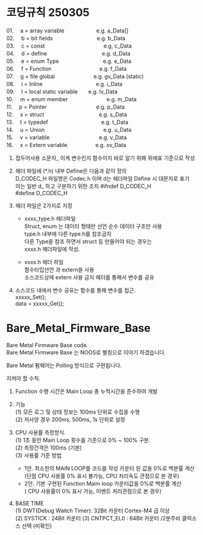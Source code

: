 # 코딩규칙 250305
01.　 a = array variable　　　　　　e.g. a_Data[]  
02.　 b = bit fields　　　　　　　　 e.g. b_Data  
03.　 c = const　　　　　　　　　　　e.g, c_Data  
04.　 d = define　　　　　　　　　　 e.g. d_Data  
05.　 e = enum Type　　　　　　　　 e.g. e_Data  
06.　 f = Function　　　　　　　　　e.g. f_Data  
07.　 g = file global　　　　　　　 e.g. gv_Data (static)   
08.　 i = Inline　　　　　　　　　　e.g. i_Data  
09.　 l = local static variable　　e.g. lv_Data  
10.　 m = enum member　　　　　　 　e.g. m_Data  
11.　 p = Pointer　　　　　　　　 　e.g. p_Data  
12.　 s = struct　　　　　　　　　　 e.g. s_Data  
13.　 t = typedef　　　　　　　　　　e.g. t_Data  
14.　 u = Union　　　　　　　　　　　e.g. u_Data  
15.　 v = variable　　　　　　　　　 e.g. v_Data  
16.　 x = Extern variable　　　　 　e.g. xv_Data  

1) 접두어사용 소문자_  이게 변수인지 함수이지 바로 알기 위해 위에표 기준으로 작성
2) 헤더 파일에 (*.h) 내부 Define은 다음과 같이 정의  
   D_CODEC_H   파일명은 Codec.h 이며 d는 헤더파일 Define 시 대문자로 표기  
   이는 일반 d_ 하고 구분하기 위한 조치
   #ifndef D_CODEC_H  
   #define D_CODEC_H  
4) 헤더 파일은 2가지로 지정  
   - xxxx_type.h 헤더파일  
   Struct, enum 는 데이터 형태만 선언 순수 데이터 구조만 사용  
   type.h 내부에 다른 type.h를 참조금지  
   다른 Type을 참조 하면서 struct 등 만들어야 되는 경우는   
   xxxx.h 헤더파일에 작성.  

   - xxxx.h 헤더 파일  
   함수타입선언 과 extern을 사용  
   소스코드상에 extern 사용 금지 헤더를 통해서 변수를 공유  

5) 소스코드 내에서 변수 공유는 함수를 통해 변수를 접근.  
   xxxxx_Set();  
   data = xxxxx_Get();   
   
# Bare_Metal_Firmware_Base  
Bare Metal Firmware Base code.  
Bare Metal Firmware Base 는 NOOS로 별칭으로 이야기 하겠습니다.  

Bare Metal 펌웨어는 Polling 방식으로 구현됩니다.  

지켜야 할 수칙.  
1. Function 수행 시간은 Main Loop 총 누적시간을 준수하여 개발  


2. 기능  
   (1) 모든 로그 및 상태 정보는 100ms 단위로 수집을 수행  
   (2) 저사양 경우 200ms, 500ms, 1s 단위로 설정  
   
3. CPU 사용률 측정방식.  
   (1) 1초 동안 Main Loop 횟수를 기준으로 0% ~ 100% 구분.  
   (2) 측정간격은 100ms (기본)  
   (3) 사용률 기준 방법  
      - 1안. 최소한의 MAIN LOOP를 코드를 작성 카운터 된 값을 0%로 백분률 계산  
             (단점 CPU 사용률 0% 표시 불가능, CPU 처리속도 관점으로 본 경우)
      - 2안. 기본 구현된 Function Maim loop 카운터값을 0%로 백분률 계산  
             ( CPU 사용률이 0% 표시 가능, 이벤트 처리관점으로 본 경우)
4. BASE TIME  
   (1) DWT(Debug Waitch Timer): 32Bit 카운터 Cortex-M4 급 이상  
   (2) SYSTICK : 24Bit 카운터
   (3) CNTPCT_EL0 : 64Bit 카운터 /2분주비 클럭소스 선택 (미확인)
   
